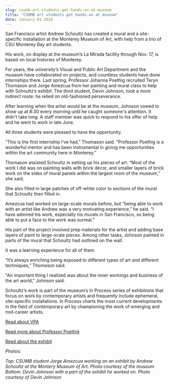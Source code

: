 ```yaml
---
slug: csumb-art-students-get-hands-on-at-museum
title: "CSUMB art students get hands-on at museum"
date: January 01 2020
---
```


<p>San Francisco artist Andrew Schoultz has created a mural and a site-specific installation at the Monterey Museum of Art, with help from a trio of CSU Monterey Bay art students.
</p><p>His work, on display at the museum’s La Mirada facility through Nov. 17, is based on local histories of Monterey.
</p><p>For years, the university’s Visual and Public Art Department and the museum have collaborated on projects, and countless students have done internships there. Last spring, Professor Johanna Poethig recruited Teryn Thomason and Jorge Amezcua from her painting and mural class to help with Schoultz’s exhibit. The third student, Devin Johnson, took a more indirect route: he relied on old-fashioned perseverance.
</p><p>After learning when the artist would be at the museum, Johnson vowed to show up at 8:30 every morning until he caught someone's attention. It didn't take long. A staff member was quick to respond to his offer of help and he went to work in late June.
</p><p>All three students were pleased to have the opportunity.
</p><p>“This is the first internship I’ve had,” Thomason said. “Professor Poethig is a wonderful mentor and has been instrumental in giving me opportunities within the art community here in Monterey.”
</p><p>Thomason assisted Schoultz in setting up his pieces of art. “Most of the work I did was on painting walls with brick décor, and smaller layers of brick work on the sides of mural panels within the largest room of the museum,” she said.
</p><p>She also filled in large patches of off-white color to sections of the mural that Schoultz then filled in.
</p><p>Amezcua had worked on large-scale murals before, but “being able to work with an artist like Andrew was a very motivating experience,” he said. “I have admired his work, especially his murals in San Francisco, so being able to put a face to the work was surreal.”
</p><p>His part of the project involved prep materials for the artist and adding base layers of paint to large-scale pieces. Among other tasks, Johnson painted in parts of the mural that Schoultz had outlined on the wall.
</p><p>It was a learning experience for all of them. 
</p><p>“It’s always enriching being exposed to different types of art and different techniques,” Thomason said.
</p><p>"An important thing I realized was about the inner workings and business of the art world," Johnson said.
</p><p>Schoultz’s work is part of the museum’s In Process series of exhibitions that focus on work by contemporary artists and frequently include ephemeral, site-specific installations. In Process charts the most current developments in the field of contemporary art by championing the work of emerging and mid-career artists.
</p><p><a href="http://vpa.csumb.edu/">Read about VPA</a>
</p><p><a href="http://vpa.csumb.edu/people/johanna-poethig">Read more about Professor Poethig</a>
</p><p><a href="http://www.montereyart.org/category/current-exhibitions/">Read about the exhibit</a>  
</p><p><em>Photos:</em>
</p><p><em>Top: CSUMB student Jorge Amezcua working on an exhibit by Andrew Schoultz at the Montery Museum of Art. Photo courtesy of the museum Bottom: Devin Johnson with a part of the exhibit he worked on. Photo courtesy of Devin Johnson</em>
</p><p> 
</p><p> 
</p>
